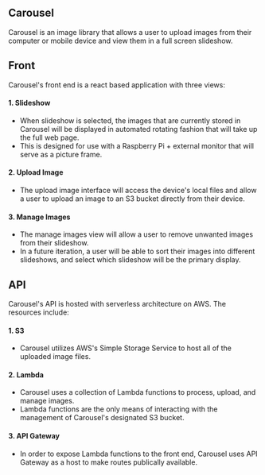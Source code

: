## Carousel

Carousel is an image library that allows a user to upload images from their computer or mobile device and view them in a full screen slideshow.

## Front

Carousel's front end is a react based application with three views:

#### 1. Slideshow
- When slideshow is selected, the images that are currently stored in Carousel will be displayed in automated rotating fashion that will take up the full web page.
- This is designed for use with a Raspberry Pi + external monitor that will serve as a picture frame.

#### 2. Upload Image
- The upload image interface will access the device's local files and allow a user to upload an image to an S3 bucket directly from their device.

#### 3. Manage Images
- The manage images view will allow a user to remove unwanted images from their slideshow.
- In a future iteration, a user will be able to sort their images into different slideshows, and select which slideshow will be the primary display.

## API

Carousel's API is hosted with serverless architecture on AWS. The resources include:

#### 1. S3
- Carousel utilizes AWS's Simple Storage Service to host all of the uploaded image files.

#### 2. Lambda
- Carousel uses a collection of Lambda functions to process, upload, and manage images.
- Lambda functions are the only means of interacting with the management of Carousel's designated S3 bucket.

#### 3. API Gateway
- In order to expose Lambda functions to the front end, Carousel uses API Gateway as a host to make routes publically available.

